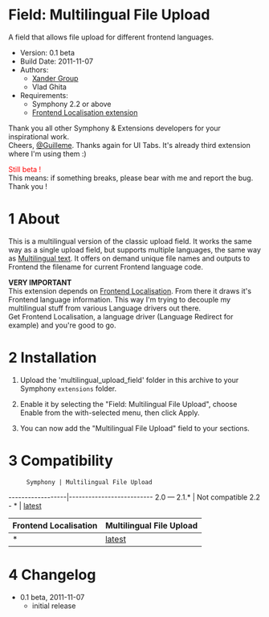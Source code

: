 Field: Multilingual File Upload
==============

A field that allows file upload for different frontend languages.

* Version: 0.1 beta
* Build Date: 2011-11-07
* Authors:
	- [Xander Group](http://www.xandergroup.ro)
	- Vlad Ghita
* Requirements:
	- Symphony 2.2 or above
	- [Frontend Localisation extension](https://github.com/vlad-ghita/frontend_localisation)

Thank you all other Symphony & Extensions developers for your inspirational work.<br />
Cheers, [@Guilleme](https://github.com/6ui11em). Thanks again for UI Tabs. It's already third extension where I'm using them :)

<span style="color:red">Still beta !</span><br />
This means: if something breaks, please bear with me and report the bug. Thank you !

# 1 About #

This is a multilingual version of the classic upload field. It works the same way as a single upload field, but supports multiple languages, the same way as [Multilingual text](https://github.com/6ui11em/multilingual_field). It offers on demand unique file names and outputs to Frontend the filename for current Frontend language code.

**VERY IMPORTANT**<br />
This extension depends on [Frontend Localisation](https://github.com/vlad-ghita/frontend_localisation). From there it draws it's Frontend language information. This way I'm trying to decouple my multilingual stuff from various Language drivers out there.<br />
Get Frontend Localisation, a language driver (Language Redirect for example) and you're good to go.




# 2 Installation #

1. Upload the 'multilingual_upload_field' folder in this archive to your Symphony `extensions` folder.

2. Enable it by selecting the "Field: Multilingual File Upload", choose Enable from the with-selected menu, then click Apply.

3. You can now add the "Multilingual File Upload" field to your sections.




# 3 Compatibility #

         Symphony | Multilingual File Upload
------------------|--------------------------
      2.0 — 2.1.* | Not compatible
      2.2 - *     | [latest](https://github.com/vlad-ghita/multilingual_upload_field)

Frontend Localisation | Multilingual File Upload
----------------------|--------------------------
                    * | [latest](https://github.com/vlad-ghita/multilingual_upload_field)



# 4 Changelog #

* 0.1 beta, 2011-11-07
	* initial release

